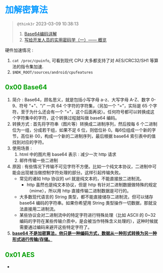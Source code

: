 # <font color=#0099ff> **加解密算法** </font>

> `@think3r` 2023-03-09 10:38:13
> 1. [Base64编码详解](https://zhuanlan.zhihu.com/p/339477329)
> 2. [写给开发人员的实用密码学（一）—— 概览](https://thiscute.world/posts/practical-cryptography-basics-1/)

硬件加速情况 :

1. `cat /proc/cpuinfo`, 可看到现代 CPU 大多都支持了对 AES/CRC32/SH1 等算法的指令集加速.
2. `$NDK_ROOT/sources/android/cpufeatures`

## <font color=#009A000> 0x00 Base64 </font>

1. 简介 : Base64，顾名思义，就是包括小写字母 a-z、大写字母 A-Z、数字 0-9、符号 "+"、"/" 一共 64 个字符的字符集，（另加一个 “=”，实际是 65 个字符，至于为什么还会有一个 “="，这个后面再说）。任何符号都可以转换成这个字符集中的字符，这个转换过程就叫做 base64 编码。
2. 转换方式 : 首先将字符串（图片等）转换成二进制序列，然后按每 6 个二进制位为一组，分成若干组，如果不足 6 位，则低位补 0。每6位组成一个新的字节，高位补 00，构成一个新的二进制序列，最后根据 base64 索引表中的值找到对应的字符。
3. 使用场景 :
   1. html 中的图片用 base64 表示 : 减少一次 http 请求
   2. 邮件传输一些二进制
4. 原因 : 有些情况下传输不可见字符不方便。比如一个纯文本协议，二进制中可能会出现被当做控制字符处理的部分。这样引起传输失败。
   - 常见的诸如 http 协议的 url 就是纯文本的，不能直接放二进制流。
     - http 虽然也是纯文本协议，但是 http 有针对二进制数据做特殊的规定（mime），所以用 http 直接传输二进制数据是可行的。
   - 大多数现代语言的 String 类型，都不能直接储存二进制流，但可以储存 base64 编码的字符串。如果你希望用 String 类型操作一切数据，那就没法直接用二进制流。
   - 某些协议会对二进制流中的特定字符进行特殊处理（比如 ASCII 的 0~32 编码的字符在某些传输介质中，是会被当作特殊含义处理的），这种时候就需要通过编码来避开这些特定字符了。
5. **<u>base64 不是加密算法，他只是一种编码方式，数据从一种形式转换为另一种形式进行传输/存储。</u>**

## <font color=#009A000> 0x01 AES </font>

- 
